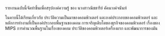 รายงานฉบับนี้จัดทำขึ้นเพื่อสรุปองค์ความรู้
ของ นางสาวณิชชารีย์ คัคนางค์จนันท์

ในคาบนี้ได้เรียนเกี่ยวกับ ประวัติความเป็นมาของคอมพิวเตอร์ และองค์ประกอบของคอมพิวเตอร์ และหลักการทำงานที่เป็นองค์ประกอบพื้นฐานของคอม 
การเจริญเติบโตของธุรกิจของคอมพิวเตอร์ เรื่องของ MIPS การคำนวณพื้นฐานในเรื่องของคอม ประวัติของคอมพิวเตอร์เครื่องแรก และพัฒนาการของมัน 
